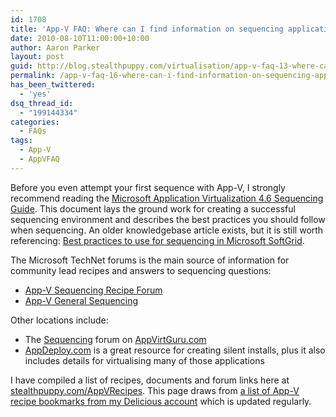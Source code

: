 ```yaml
---
id: 1708
title: 'App-V FAQ: Where can I find information on sequencing applications?'
date: 2010-08-10T11:00:00+10:00
author: Aaron Parker
layout: post
guid: http://blog.stealthpuppy.com/virtualisation/app-v-faq-13-where-can-i-find-information-on-sequencing-applications
permalink: /app-v-faq-16-where-can-i-find-information-on-sequencing-applications/
has_been_twittered:
  - 'yes'
dsq_thread_id:
  - "199144334"
categories:
  - FAQs
tags:
  - App-V
  - AppVFAQ
---
```

<img style="margin: 0px 10px 5px 0px; display: inline;" src="https://stealthpuppy.com/media/2010/06/AppVFAQLogo.png" alt="" align="right" />

Before you even attempt your first sequence with App-V, I strongly recommend reading the [Microsoft Application Virtualization 4.6 Sequencing Guide](http://download.microsoft.com/download/F/7/8/F784A197-73BE-48FF-83DA-4102C05A6D44/App-46_Sequencing_Guide_Final.docx). This document lays the ground work for creating a successful sequencing environment and describes the best practices you should follow when sequencing. An older knowledgebase article exists, but it is still worth referencing: [Best practices to use for sequencing in Microsoft SoftGrid](http://support.microsoft.com/kb/932137/).

The Microsoft TechNet forums is the main source of information for community lead recipes and answers to sequencing questions:

  * [App-V Sequencing Recipe Forum](http://social.technet.microsoft.com/Forums/en-gb/prescriptiveguidance/threads)
  * [App-V General Sequencing](http://social.technet.microsoft.com/Forums/en-gb/appvgeneralsequencing/threads)

Other locations include:

  * The [Sequencing](http://www.appvirtguru.com/viewforum.php?f=9&sid=f90286f14b4a830b4b7b4855d4f476c6) forum on [AppVirtGuru.com](http://www.appvirtguru.com)
  * [AppDeploy.com](http://www.appdeploy.com/packages/) is a great resource for creating silent installs, plus it also includes details for virtualising many of those applications

I have compiled a list of recipes, documents and forum links here at [stealthpuppy.com/AppVRecipes]({{site.baseurl}}/appvrecipes). This page draws from [a list of App-V recipe bookmarks from my Delicious account](http://delicious.com/aaronparker/AppVRecipe) which is updated regularly.